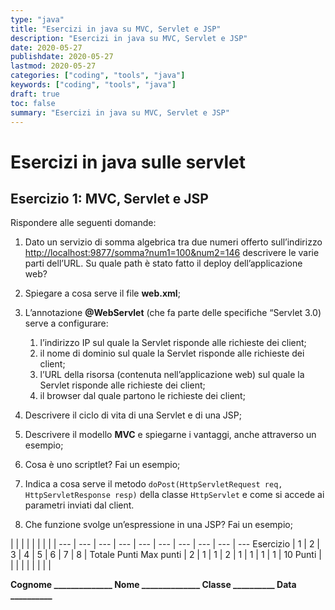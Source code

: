 ```yaml
---
type: "java"
title: "Esercizi in java su MVC, Servlet e JSP"
description: "Esercizi in java su MVC, Servlet e JSP"
date: 2020-05-27
publishdate: 2020-05-27
lastmod: 2020-05-27
categories: ["coding", "tools", "java"]
keywords: ["coding", "tools", "java"]
draft: true
toc: false
summary: "Esercizi in java su MVC, Servlet e JSP"
---
```


# Esercizi in java sulle servlet

## Esercizio 1: MVC, Servlet e JSP

Rispondere alle seguenti domande:

1. Dato un servizio di somma algebrica tra due numeri offerto sull’indirizzo [http://localhost:9877/somma?num1=100&num2=146](http://localhost:9877/somma?num1=100&num2=146 "http://localhost:9877/somma?num1=100&num2=146") descrivere le varie parti dell’URL. Su quale path è stato fatto il deploy dell’applicazione web?

2. Spiegare a cosa serve il file **web.xml**;

3. L’annotazione **@WebServlet** (che fa parte delle specifiche “Servlet 3.0) serve a configurare:
   1. l’indirizzo IP sul quale la Servlet risponde alle richieste dei client;
   2. il nome di dominio sul quale la Servlet risponde alle richieste dei client;
   3. l’URL della risorsa (contenuta nell’applicazione web) sul quale la Servlet risponde alle richieste dei client;
   4. il browser dal quale partono le richieste dei client;

4. Descrivere il ciclo di vita di una Servlet e di una JSP;

5. Descrivere il modello **MVC** e spiegarne i vantaggi, anche attraverso un esempio;

6. Cosa è uno scriptlet? Fai un esempio;

7. Indica a cosa serve il metodo ``doPost(HttpServletRequest req, HttpServletResponse resp)`` della classe ``HttpServlet`` e come si accede ai parametri inviati dal client.

8. Che funzione svolge un’espressione in una JSP? Fai un esempio;

<!-- markdownlint-disable MD026 MD036 -->

 |              |     |     |     |     |     |     |     | 
---       | --- | --- | --- | --- | --- | --- | --- | --- | ---
Esercizio |  1  |  2  |  3  |  4  |  5  |  6  |  7  |  8  | Totale Punti
Max punti |  2  |  1  |  1  |  2  |  1  |  1  |  1  |  1  | 10
Punti     |     |     |     |     |     |     |     |     | 

**Cognome ______________ Nome ______________ Classe __________ Data __________**

<!-- markdownlint-enable MD026 MD036 -->
